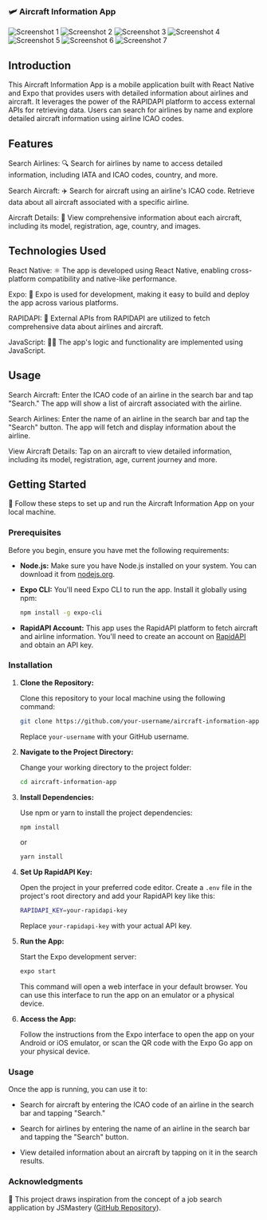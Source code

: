 ### 🛩️ Aircraft Information App

![Screenshot 1](screenshots\s1.png)
![Screenshot 2](screenshots\s2.png)
![Screenshot 3](screenshots\s3.png)
![Screenshot 4](screenshots\s4.png)
![Screenshot 5](screenshots\s5.png)
![Screenshot 6](screenshots\s6.png)
![Screenshot 7](screenshots\s7.png)

## Introduction

This Aircraft Information App is a mobile application built with React Native and Expo that provides users with detailed information about airlines and aircraft. It leverages the power of the RAPIDAPI platform to access external APIs for retrieving data. Users can search for airlines by name and explore detailed aircraft information using airline ICAO codes.

## Features

Search Airlines: 🔍 Search for airlines by name to access detailed information, including IATA and ICAO codes, country, and more.

Search Aircraft: ✈️ Search for aircraft using an airline's ICAO code. Retrieve data about all aircraft associated with a specific airline.

Aircraft Details: 📄 View comprehensive information about each aircraft, including its model, registration, age, country, and images.

## Technologies Used

React Native: ⚛️ The app is developed using React Native, enabling cross-platform compatibility and native-like performance.

Expo: 📱 Expo is used for development, making it easy to build and deploy the app across various platforms.

RAPIDAPI: 🚀 External APIs from RAPIDAPI are utilized to fetch comprehensive data about airlines and aircraft.

JavaScript: 🧙‍♂️ The app's logic and functionality are implemented using JavaScript.

## Usage

Search Aircraft: Enter the ICAO code of an airline in the search bar and tap "Search." The app will show a list of aircraft associated with the airline.

Search Airlines: Enter the name of an airline in the search bar and tap the "Search" button. The app will fetch and display information about the airline.

View Aircraft Details: Tap on an aircraft to view detailed information, including its model, registration, age, current journey and more.

## Getting Started

🚀 Follow these steps to set up and run the Aircraft Information App on your local machine.

### Prerequisites

Before you begin, ensure you have met the following requirements:

- **Node.js:** Make sure you have Node.js installed on your system. You can download it from [nodejs.org](https://nodejs.org/).

- **Expo CLI:** You'll need Expo CLI to run the app. Install it globally using npm:

  ```bash
  npm install -g expo-cli
  ```

- **RapidAPI Account:** This app uses the RapidAPI platform to fetch aircraft and airline information. You'll need to create an account on [RapidAPI](https://rapidapi.com/) and obtain an API key.

### Installation

1. **Clone the Repository:**

   Clone this repository to your local machine using the following command:

   ```bash
   git clone https://github.com/your-username/aircraft-information-app.git
   ```

   Replace `your-username` with your GitHub username.

2. **Navigate to the Project Directory:**

   Change your working directory to the project folder:

   ```bash
   cd aircraft-information-app
   ```

3. **Install Dependencies:**

   Use npm or yarn to install the project dependencies:

   ```bash
   npm install
   ```

   or

   ```bash
   yarn install
   ```

4. **Set Up RapidAPI Key:**

   Open the project in your preferred code editor. Create a `.env` file in the project's root directory and add your RapidAPI key like this:

   ```bash
   RAPIDAPI_KEY=your-rapidapi-key
   ```

   Replace `your-rapidapi-key` with your actual API key.

5. **Run the App:**

   Start the Expo development server:

   ```bash
   expo start
   ```

   This command will open a web interface in your default browser. You can use this interface to run the app on an emulator or a physical device.

6. **Access the App:**

   Follow the instructions from the Expo interface to open the app on your Android or iOS emulator, or scan the QR code with the Expo Go app on your physical device.

### Usage

Once the app is running, you can use it to:

- Search for aircraft by entering the ICAO code of an airline in the search bar and tapping "Search."

- Search for airlines by entering the name of an airline in the search bar and tapping the "Search" button.

- View detailed information about an aircraft by tapping on it in the search results.

### Acknowledgments

🙏 This project draws inspiration from the concept of a job search application by JSMastery ([GitHub Repository](https://github.com/adrianhajdin/project_react_native_jobs/tree/main/app)).
